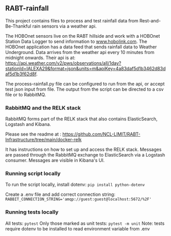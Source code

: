 ## RABT-rainfall

This project contains files to process and test rainfall data from Rest-and-Be-Thankful rain sensors via a weather api.

The HOBOnet sensors live on the RABT hillside and work with a HOBOnet Station Data Logger to send information to www.hobolink.com. The HOBOnet application has a data feed that sends rainfall data to Weather Underground. Data arrives from the weather api every 10 minutes from midnight onwards. Their api is at:  https://api.weather.com/v2/pws/observations/all/1day?stationId=IALEXA29&format=json&units=m&apiKey=4a83daf5d1b3462d83daf5d1b3f62d8f.


The process-rainfall.py file can be configured to run from the api, or accept test json input from file. The output from the script can be directed to a csv file or to RabbitMQ.


### RabbitMQ and the RELK stack

RabbitMQ forms part of the RELK stack that also contains ElasticSearch, Logstash and Kibana.

Please see the readme at :
https://github.com/NCL-LIMIT/RABT-Infrastructure/tree/main/docker-relk

It has instructions on how to set up and access the RELK stack. Messages are passed through the RabbitMQ exchange to ElasticSearch via a Logstash consumer. Messages are visible in Kibana's UI.

### Running script locally
To run the script locally, install dotenv:
```pip install python-dotenv```

Create a .env file and add correct connection string:
```RABBIT_CONNECTION_STRING='amqp://guest:guest@localhost:5672/%2F'```


### Running tests locally
All tests:
```pytest```
Only those marked as unit tests:
```pytest -m unit```
Note: tests require dotenv to be installed to read environment variable from .env
